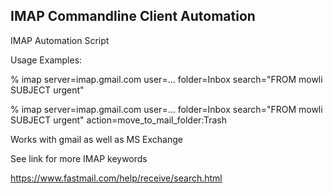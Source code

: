 IMAP Commandline Client Automation
----------------------------------

IMAP Automation Script

Usage Examples:

% imap server=imap.gmail.com user=... folder=Inbox search="FROM mowli SUBJECT urgent"

% imap server=imap.gmail.com user=... folder=Inbox search="FROM mowli SUBJECT urgent" action=move_to_mail_folder:Trash

Works with gmail as well as MS Exchange

See link for more IMAP keywords

https://www.fastmail.com/help/receive/search.html
